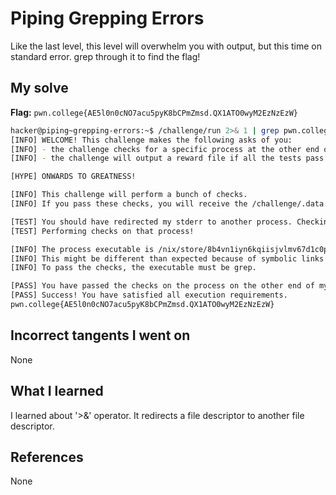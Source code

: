# Piping Grepping Errors
Like the last level, this level will overwhelm you with output, but this time on standard error. grep through it to find the flag!
## My solve
**Flag:** `pwn.college{AE5l0n0cNO7acu5pyK8bCPmZmsd.QX1ATO0wyM2EzNzEzW}`

```bash
hacker@piping~grepping-errors:~$ /challenge/run 2>& 1 | grep pwn.college
[INFO] WELCOME! This challenge makes the following asks of you:
[INFO] - the challenge checks for a specific process at the other end of stderr : grep
[INFO] - the challenge will output a reward file if all the tests pass : /challenge/.data.txt

[HYPE] ONWARDS TO GREATNESS!

[INFO] This challenge will perform a bunch of checks.
[INFO] If you pass these checks, you will receive the /challenge/.data.txt file.

[TEST] You should have redirected my stderr to another process. Checking...
[TEST] Performing checks on that process!

[INFO] The process executable is /nix/store/8b4vn1iyn6kqiisjvlmv67d1c0p3j6wj-gnugrep-3.11/bin/grep.
[INFO] This might be different than expected because of symbolic links (for example, from /usr/bin/python to /usr/bin/python3 to /usr/bin/python3.8).
[INFO] To pass the checks, the executable must be grep.

[PASS] You have passed the checks on the process on the other end of my stderr!
[PASS] Success! You have satisfied all execution requirements.
pwn.college{AE5l0n0cNO7acu5pyK8bCPmZmsd.QX1ATO0wyM2EzNzEzW}
```
## Incorrect tangents I went on
None
## What I learned
I learned about '>&' operator. It redirects a file descriptor to another file descriptor.
## References 
None